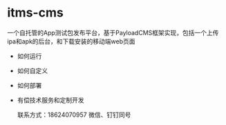 # itms-cms
一个自托管的App测试包发布平台，基于PayloadCMS框架实现，包括一个上传ipa和apk的后台，和下载安装的移动端web页面

* 如何运行

* 如何自定义

* 如何部署

* 有偿技术服务和定制开发
  
  联系方式：18624070957 微信、钉钉同号
